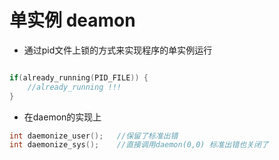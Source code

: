# 单实例 deamon

* 通过pid文件上锁的方式来实现程序的单实例运行

```cpp

if(already_running(PID_FILE)) {
	//already_running !!!
}

```

* 在daemon的实现上

```cpp
int daemonize_user();	//保留了标准出错
int daemonize_sys();	//直接调用daemon(0,0) 标准出错也关闭了
```
